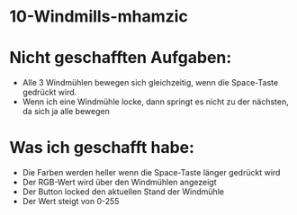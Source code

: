 # 10-Windmills-mhamzic

# Nicht geschafften Aufgaben: 

- Alle 3 Windmühlen bewegen sich gleichzeitig, wenn die Space-Taste gedrückt wird.
- Wenn ich eine Windmühle locke, dann springt es nicht zu der nächsten, da sich ja alle bewegen

# Was ich geschafft habe: 

- Die Farben werden heller wenn die Space-Taste länger gedrückt wird
- Der RGB-Wert wird über den Windmühlen angezeigt
- Der Button locked den aktuellen Stand der Windmühle
- Der Wert steigt von 0-255
